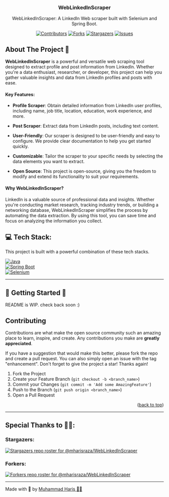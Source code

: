 <a name="readme-top"></a>

  <h3 align="center">WebLinkedInScraper</h3>

  <p align="center">
    WebLinkedInScraper: A LinkedIn Web scraper built with Selenium and Spring Boot.
    <br />
</div>


<div align="center">
  
[![Contributors][contributors-shield]][contributors-url]
[![Forks][forks-shield]][forks-url]
[![Stargazers][stars-shield]][stars-url]
[![Issues][issues-shield]][issues-url]

</div>

<!-- ABOUT THE PROJECT -->
## About The Project 🤔

**WebLinkedInScraper** is a powerful and versatile web scraping tool designed to extract profile and post information from LinkedIn. Whether you're a data enthusiast, researcher, or developer, this project can help you gather valuable insights and data from LinkedIn profiles and posts with ease.

#### Key Features:

- ****Profile Scraper****: Obtain detailed information from LinkedIn user profiles, including name, job title, location, education, work experience, and more.

- ****Post Scraper****: Extract data from LinkedIn posts, including text content.

- ****User-Friendly****: Our scraper is designed to be user-friendly and easy to configure. We provide clear documentation to help you get started quickly.

- ****Customizable****: Tailor the scraper to your specific needs by selecting the data elements you want to extract.

- ****Open Source****: This project is open-source, giving you the freedom to modify and extend its functionality to suit your requirements.

#### Why WebLinkedInScraper?

LinkedIn is a valuable source of professional data and insights. Whether you're conducting market research, tracking industry trends, or building a networking database, WebLinkedInScraper simplifies the process by automating the data extraction. By using this tool, you can save time and focus on analyzing the information you collect.


## 💻 Tech Stack:

This project is built with a powerful combination of these tech stacks.

[![Java](https://img.shields.io/badge/java-17-007396?style=for-the-badge&logo=java&logoColor=white)](https://www.java.com/)
<br>
[![Spring Boot](https://img.shields.io/badge/spring_boot-6DB33F?style=for-the-badge&logo=spring-boot&logoColor=white)](https://spring.io/projects/spring-boot)
<br>
[![Selenium](https://img.shields.io/badge/selenium-6DB33F?style=for-the-badge&logo=selenium&logoColor=white)](https://www.selenium.dev/)
<hr>


<!-- GETTING STARTED -->
## 🌟 Getting Started 🌟

README is WIP. check back soon :) 

<!-- CONTRIBUTING -->
## Contributing

Contributions are what make the open source community such an amazing place to learn, inspire, and create. Any contributions you make are **greatly appreciated**.

If you have a suggestion that would make this better, please fork the repo and create a pull request. You can also simply open an issue with the tag "enhancement".
Don't forget to give the project a star! Thanks again!

1. Fork the Project
2. Create your Feature Branch (`git checkout -b <branch_name>`)
3. Commit your Changes (`git commit -m 'Add some AmazingFeature'`)
4. Push to the Branch (`git push origin <branch_name>`)
5. Open a Pull Request

<p align="right">(<a href="#readme-top">back to top</a>)</p>
<hr>

## Special Thanks to 🙏🎉:
### Stargazers:
[![Stargazers repo roster for @mharisraza/WebLinkedInScraper](https://reporoster.com/stars/dark/mharisraza/WebLinkedInScraper)](https://github.com/mharisraza/WebLinkedInScraper/stargazers)

### Forkers:
[![Forkers repo roster for @mharisraza/WebLinkedInScraper](https://reporoster.com/forks/dark/mharisraza/WebLinkedInScraper)](https://github.com/mharisraza/WebLinkedInScraper/network/members)
<hr>
<span>Made with 💖 by <a href="https://github.com/mharisraza/">Muhammad Haris 🙋‍♂️</a></span>

<!-- MARKDOWN LINKS & IMAGES -->
<!-- https://www.markdownguide.org/basic-syntax/#reference-style-links -->
[contributors-shield]: https://img.shields.io/github/contributors/mharisraza/WebLinkedInScraper?style=for-the-badge&logo=contributors
[contributors-url]: https://github.com/mharisraza/WebLinkedInScraper/graphs/contributors
[forks-shield]: https://img.shields.io/github/forks/mharisraza/WebLinkedInScraper?style=for-the-badge
[forks-url]: https://github.com/mharisraza/WebLinkedInScraper/network/members
[stars-shield]: https://img.shields.io/github/stars/mharisraza/WebLinkedInScraper?style=for-the-badge
[stars-url]: https://github.com/mharisraza/WebLinkedInScraper/stargazers
[issues-shield]: https://img.shields.io/github/issues/mharisraza/HyperSpaceGamePanel?style=for-the-badge
[issues-url]: https://github.com/mharisraza/HyperSpaceGamePanel/issues
